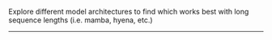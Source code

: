 Explore different model architectures to find which works best with long sequence lengths (i.e. mamba, hyena, etc.)
***
